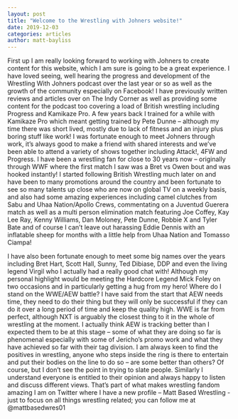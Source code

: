 ```yaml
---
layout: post
title: "Welcome to the Wrestling with Johners website!"
date: 2019-12-03
categories: articles
author: matt-bayliss
---
```

First up I am really looking forward to working with Johners to create content for this website, which I am sure is going to be a great experience. I have loved seeing, well hearing the progress and development of the Wrestling With Johners podcast over the last year or so as well as the growth of the community especially on Facebook!
I have previously written reviews and articles over on The Indy Corner as well as providing some content for the podcast too covering a load of British wrestling including Progress and Kamikaze Pro. A few years back I trained for a while with Kamikaze Pro which meant getting trained by Pete Dunne – although my time there was short lived, mostly due to lack of fitness and an injury plus boring stuff like work!
I was fortunate enough to meet Johners through work, it’s always good to make a friend with shared interests and we’ve been able to attend a variety of shows together including Attack!, 4FW and Progress.
I have been a wrestling fan for close to 30 years now – originally through WWF where the first match I saw was a Bret vs Owen bout and was hooked instantly! I started following British Wrestling much later on and have been to many promotions around the country and been fortunate to see so many talents up close who are now on global TV on a weekly basis, and also had some amazing experiences including camel clutches from Sabu and Uhaa Nation/Apollo Crews, commentating on a Juventud Guerera match as well as a multi person elimination match featuring Joe Coffey, Kay Lee Ray, Kenny Williams, Dan Moloney, Pete Dunne, Robbie X and Tyler Bate and of course I can’t leave out  harassing Eddie Dennis with an inflatable sheep for months with a little help from Uhaa Nation and Tomasso Ciampa!

I have also been fortunate enough to meet some big names over the years including Bret Hart, Scott Hall, Sunny, Ted Dibiase, DDP and even the living legend Virgil who I actually had a really good chat with! Although my personal highlight would be meeting the Hardcore Legend Mick Foley on two occasions and in particularly getting a hug from my hero!
Where do I stand on the WWE/AEW battle? I have said from the start that AEW needs time, they need to do their thing but they will only be successful if they can do it over a long period of time and keep the quality high. WWE is far from perfect, although NXT is arguably the closest thing to it in the whole of wrestling at the moment. I actually think AEW is tracking better than I expected them to be at this stage – some of what they are doing so far is phenomenal especially with some of Jericho’s promo work and what they have achieved so far with their tag division.
I am always keen to find the positives in wrestling, anyone who steps inside the ring is there to entertain and put their bodies on the line to do so – are some better than others? Of course, but I don’t see the point in trying to slate people. Similarly I understand everyone is entitled to their opinion and always happy to listen and discuss different views. That’s part of what makes wrestling fandom amazing
I am on Twitter where I have a new profile – Matt Based Wrestling - just to focus on all things wrestling related; you can follow me at @mattbasedwres01
